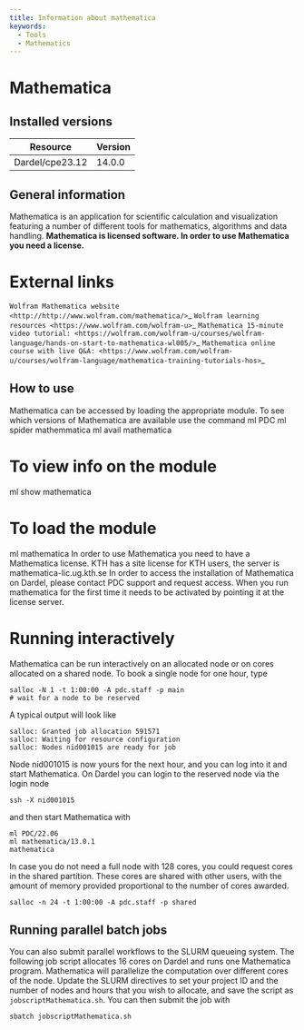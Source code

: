 ```yaml
---
title: Information about mathematica
keywords:
  - Tools
  - Mathematics
---
```

# Mathematica

## Installed versions

| Resource | Version |
|---|---|
| Dardel/cpe23.12 | 14.0.0 |

## General information

Mathematica is an application for scientific calculation and visualization featuring a number of different tools for mathematics, algorithms and data handling.
**Mathematica is licensed software. In order to use Mathematica you need a license.**

# External links
`Wolfram Mathematica website <http://http://www.wolfram.com/mathematica/>`_
`Wolfram learning resources <https://www.wolfram.com/wolfram-u>`_
`Mathematica 15-minute video tutorial: <https://wolfram.com/wolfram-u/courses/wolfram-language/hands-on-start-to-mathematica-wl005/>`_
`Mathematica online course with live Q&A: <https://www.wolfram.com/wolfram-u/courses/wolfram-language/mathematica-training-tutorials-hos>`_

## How to use

Mathematica can be accessed by loading the appropriate module. To see which versions of Mathematica are available use the command
ml PDC
ml spider mathemmatica
ml avail mathematica
# To view info on the module
ml show mathematica
# To load the module
ml mathematica
In order to use Mathematica you need to have a Mathematica license. KTH has a site license for KTH users, the server is
mathematica-lic.ug.kth.se
In order to access the installation of Mathematica on Dardel, please contact PDC support and request access.
When you run mathematica for the first time it needs to be activated by pointing it at the license server.

# Running interactively
Mathematica can be run interactively on an allocated node or on cores allocated on a shared node. To book a
single node for one hour, type
```
salloc -N 1 -t 1:00:00 -A pdc.staff -p main
# wait for a node to be reserved
```
A typical output will look like
```
salloc: Granted job allocation 591571
salloc: Waiting for resource configuration
salloc: Nodes nid001015 are ready for job
```
Node nid001015 is now yours for the next hour, and you can log into it and
start Mathematica. On Dardel you can login to the reserved node via the login node
```
ssh -X nid001015
```
and then start Mathematica with
```
ml PDC/22.06
ml mathematica/13.0.1
mathematica
```
In case you do not need a full node with 128 cores, you could request
cores in the shared partition. These cores are shared with other users,
with the amount of memory provided proportional to the number of cores
awarded.
```
salloc -n 24 -t 1:00:00 -A pdc.staff -p shared
```

## Running parallel batch jobs
You can also submit parallel workflows to the SLURM queueing system.
The following job script allocates 16 cores on Dardel and runs one Mathematica
program. Mathematica will parallelize the computation over different cores of the node.
Update the SLURM directives to set your project ID and
the number of nodes and hours that you wish to allocate,
and save the script as ``jobscriptMathematica.sh``.
You can then submit the job with
```
sbatch jobscriptMathematica.sh
```

